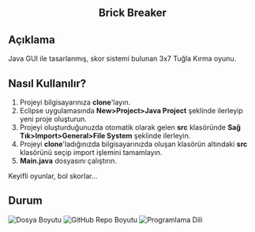 <h2 align="center">Brick Breaker</h2>

## Açıklama
Java GUI ile tasarlanmış, skor sistemi bulunan 3x7 Tuğla Kırma oyunu.

## Nasıl Kullanılır?
1) Projeyi bilgisayarınıza <b>clone</b>'layın.
2) Eclipse uygulamasında <strong>New>Project>Java Project</strong> şeklinde ilerleyip yeni proje oluşturun.
3) Projeyi oluşturduğunuzda otomatik olarak gelen <b>src</b> klasöründe <strong>Sağ Tık>Import>General>File System</strong> şeklinde ilerleyin.
4) Projeyi <b>clone</b>'ladığınızda bilgisayarınızda oluşan klasörün altındaki <b>src</b> klasörünü seçip import işlemini tamamlayın.
5) <b>Main.java</b> dosyasını çalıştırın.
<p>Keyifli oyunlar, bol skorlar...</p>

## Durum
![Dosya Boyutu](https://img.shields.io/badge/8%2C40%20KB-gray?style=flat&logo=github&label=file%20size&color=green)
![GitHub Repo Boyutu](https://img.shields.io/github/repo-size/kaansahin04/Brick-Braker?logo=github&color=green)
![Programlama Dili](https://img.shields.io/github/languages/top/kaansahin04/Brick-Breaker?color=%23A49410)
